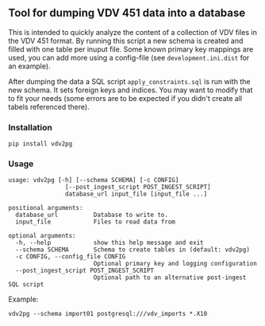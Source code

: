 Tool for dumping VDV 451 data into a database
---------------------------------------------

This is intended to quickly analyze the content of a collection of VDV files in
the VDV 451 format. By running this script a new schema is created and filled
with one table per inuput file. Some known primary key mappings are used, you
can add more using a config-file (see `development.ini.dist` for an example).

After dumping the data a SQL script `apply_constraints.sql` is run with the
new schema. It sets foreign keys and indices. You may want to modify that to
fit your needs (some errors are to be expected if you didn't create all tabels
referenced there).


### Installation

    pip install vdv2pg


### Usage

    usage: vdv2pg [-h] [--schema SCHEMA] [-c CONFIG]
                    [--post_ingest_script POST_INGEST_SCRIPT]
                    database_url input_file [input_file ...]

    positional arguments:
      database_url          Database to write to.
      input_file            Files to read data from

    optional arguments:
      -h, --help            show this help message and exit
      --schema SCHEMA       Schema to create tables in (default: vdv2pg)
      -c CONFIG, --config_file CONFIG
                            Optional primary key and logging configuration
      --post_ingest_script POST_INGEST_SCRIPT
                            Optional path to an alternative post-ingest SQL script

Example:

    vdv2pg --schema import01 postgresql:///vdv_imports *.X10
